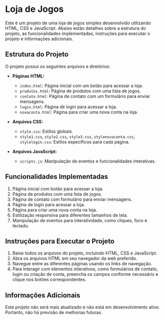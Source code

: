 # Loja de Jogos

Este é um projeto de uma loja de jogos simples desenvolvido utilizando HTML, CSS e JavaScript. Abaixo estão detalhes sobre a estrutura do projeto, as funcionalidades implementadas, instruções para executar o projeto e informações adicionais.

## Estrutura do Projeto

O projeto possui os seguintes arquivos e diretórios:

- **Páginas HTML:**
  - `index.html`: Página inicial com um botão para acessar a loja.
  - `produtos.html`: Página de produtos com uma lista de jogos.
  - `contato.html`: Página de contato com um formulário para enviar mensagens.
  - `login.html`: Página de login para acessar a loja.
  - `novaconta.html`: Página para criar uma nova conta na loja.

- **Arquivos CSS:**
  - `style.css`: Estilos globais.
  - `style1.css`, `style2.css`, `style3.css`, `stylenovaconta.css`, `stylelogin.css`: Estilos específicos para cada página.

- **Arquivos JavaScript:**
  - `scripts.js`: Manipulação de eventos e funcionalidades interativas.

## Funcionalidades Implementadas

1. Página inicial com botão para acessar a loja.
2. Página de produtos com uma lista de jogos.
3. Página de contato com formulário para enviar mensagens.
4. Página de login para acessar a loja.
5. Página para criar uma nova conta na loja.
6. Estilização responsiva para diferentes tamanhos de tela.
7. Manipulação de eventos para interatividade, como cliques, foco e teclado.

## Instruções para Executar o Projeto

1. Baixe todos os arquivos do projeto, incluindo HTML, CSS e JavaScript.
2. Abra os arquivos HTML em seu navegador da web preferido.
3. Navegue entre as diferentes páginas usando os links de navegação.
4. Para interagir com elementos interativos, como formulários de contato, login ou criação de conta, preencha os campos conforme necessário e clique nos botões correspondentes.

## Informações Adicionais

Este projeto não será mais atualizado e não está em desenvolvimento ativo. Portanto, não há previsão de melhorias futuras.


